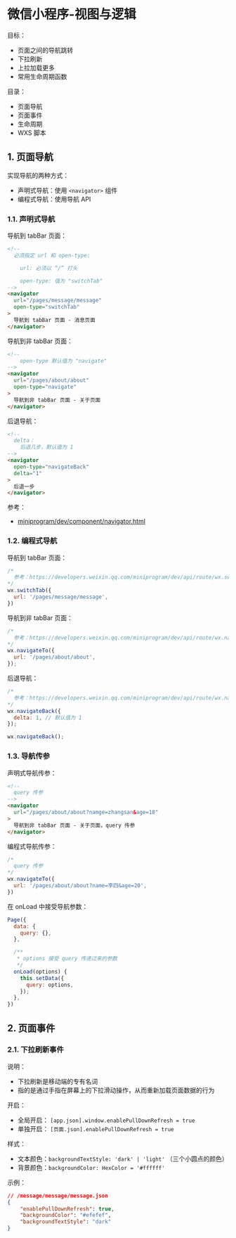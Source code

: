 # 微信小程序-视图与逻辑

目标：

* 页面之间的导航跳转
* 下拉刷新
* 上拉加载更多
* 常用生命周期函数

目录：

* 页面导航
* 页面事件
* 生命周期
* WXS 脚本

## 1. 页面导航

实现导航的两种方式：

* 声明式导航：使用 `<navigator>` 组件
* 编程式导航：使用导航 API

### 1.1. 声明式导航

导航到 tabBar 页面：

```html
<!--  
  必须指定 url 和 open-type:

    url: 必须以 “/” 打头

    open-type: 值为 "switchTab"
-->
<navigator
  url="/pages/message/message"
  open-type="switchTab"
>
  导航到 tabBar 页面 - 消息页面
</navigator>
```

导航到非 tabBar 页面：

```html
<!--  
    open-type 默认值为 "navigate"
-->
<navigator
  url="/pages/about/about"
  open-type="navigate"
>
  导航到非 tabBar 页面 - 关于页面
</navigator>
```

后退导航：

```html
<!--  
  delta：
    后退几步，默认值为 1
-->
<navigator
  open-type="navigateBack"
  delta="1"
>
  后退一步
</navigator>
```

参考：

* [miniprogram/dev/component/navigator.html](https://developers.weixin.qq.com/miniprogram/dev/component/navigator.html)

### 1.2. 编程式导航

导航到 tabBar 页面：

```javascript
/*  
  参考：https://developers.weixin.qq.com/miniprogram/dev/api/route/wx.switchTab.html
*/
wx.switchTab({
  url: '/pages/message/message',
})
```

导航到非 tabBar 页面：

```javascript
/*  
  参考：https://developers.weixin.qq.com/miniprogram/dev/api/route/wx.navigateTo.html
*/
wx.navigateTo({
  url: '/pages/about/about',
});
```

后退导航：

```javascript
/*  
  参考：https://developers.weixin.qq.com/miniprogram/dev/api/route/wx.navigateBack.html
*/
wx.navigateBack({
  delta: 1, // 默认值为 1
});

wx.navigateBack();
```

### 1.3. 导航传参

声明式导航传参：

```html
<!--  
  query 传参    
-->
<navigator
  url="/pages/about/about?namge=zhangsan&age=18"
>
  导航到非 tabBar 页面 - 关于页面，query 传参
</navigator>
```

编程式导航传参：

```javascript
/*  
  query 传参
*/
wx.navigateTo({
  url: '/pages/about/about?name=李四&age=20',
})
```

在 onLoad 中接受导航参数：

```javascript
Page({
  data: {
    query: {},
  },

  /**
   * options 接受 query 传递过来的参数
   */
  onLoad(options) {
    this.setData({
      query: options,
    });
  },
})
```

## 2. 页面事件

### 2.1. 下拉刷新事件

说明：

* 下拉刷新是移动端的专有名词
* 指的是通过手指在屏幕上的下拉滑动操作，从而重新加载页面数据的行为

开启：

* 全局开启： `[app.json].window.enablePullDownRefresh = true`
* 单独开启： `[页面.json].enablePullDownRefresh = true`

样式：

* 文本颜色：`backgroundTextStyle: 'dark' | 'light'` （三个小圆点的颜色）
* 背景颜色：`backgroundColor: HexColor = '#ffffff'`

示例：

```json
// /message/message/message.json
{
    "enablePullDownRefresh": true,
    "backgroundColor": "#efefef",
    "backgroundTextStyle": "dark"
}
```